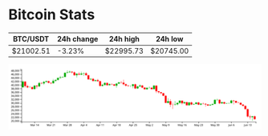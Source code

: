 # Bitcoin Stats

BTC/USDT|24h change|24h high|24h low|
|---|---|---|---|
|$21002.51|-3.23%|$22995.73|$20745.00|

<img src="./chart.svg">
